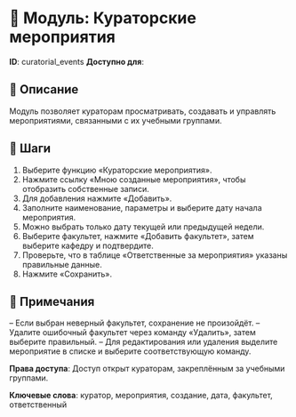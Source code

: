 # 📘 Модуль: Кураторские мероприятия
**ID**: curatorial_events
**Доступно для**: 

## 📝 Описание
Модуль позволяет кураторам просматривать, создавать и управлять мероприятиями, связанными с их учебными группами.

## 🩜 Шаги
1. Выберите функцию «Кураторские мероприятия».
2. Нажмите ссылку «Мною созданные мероприятия», чтобы отобразить собственные записи.
3. Для добавления нажмите «Добавить».
4. Заполните наименование, параметры и выберите дату начала мероприятия.
5. Можно выбрать только дату текущей или предыдущей недели.
6. Выберите факультет, нажмите «Добавить факультет», затем выберите кафедру и подтвердите.
7. Проверьте, что в таблице «Ответственные за мероприятия» указаны правильные данные.
8. Нажмите «Сохранить».

## 📌 Примечания
– Если выбран неверный факультет, сохранение не произойдёт.
– Удалите ошибочный факультет через команду «Удалить», затем выберите правильный.
– Для редактирования или удаления выделите мероприятие в списке и выберите соответствующую команду.

**Права доступа**: Доступ открыт кураторам, закреплённым за учебными группами.

**Ключевые слова**: куратор, мероприятия, создание, дата, факультет, ответственный
